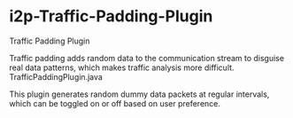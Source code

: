 # i2p-Traffic-Padding-Plugin
Traffic Padding Plugin

Traffic padding adds random data to the communication stream to disguise real data patterns, which makes traffic analysis more difficult.
 TrafficPaddingPlugin.java

This plugin generates random dummy data packets at regular intervals, which can be toggled on or off based on user preference.
